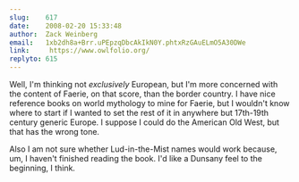 ```yaml
---
slug:    617
date:    2008-02-20 15:33:48
author:  Zack Weinberg
email:   1xb2dh8a+Brr.uPEpzqDbcAkIkN0Y.phtxRzGAuELmO5A30DWe
link:     https://www.owlfolio.org/
replyto: 615
---
```


Well, I'm thinking not <i>exclusively</i> European, but I'm more
concerned with the content of Faerie, on that score, than the border
country.  I have nice reference books on world mythology to mine for
Faerie, but I wouldn't know where to start if I wanted to set the rest
of it in anywhere but 17th-19th century generic Europe.  I suppose I
could do the American Old West, but that has the wrong tone.

Also I am not sure whether Lud-in-the-Mist names would work because,
um, I haven't finished reading the book.  I'd like a Dunsany feel to
the beginning, I think.
